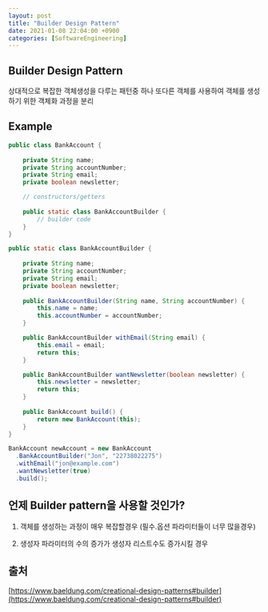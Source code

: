 ```yaml
---
layout: post
title: "Builder Design Pattern"
date: 2021-01-08 22:04:00 +0900
categories: [SoftwareEngineering]
---
```


## Builder Design Pattern

상대적으로 복잡한 객체생성을 다루는 패턴중 하나
또다른 객체를 사용하여 객체를 생성하기 위한 객체화 과정을 분리

## Example

``` java
public class BankAccount {
    
    private String name;
    private String accountNumber;
    private String email;
    private boolean newsletter;

    // constructors/getters
    
    public static class BankAccountBuilder {
        // builder code
    }
}
```

``` java
public static class BankAccountBuilder {
    
    private String name;
    private String accountNumber;
    private String email;
    private boolean newsletter;
    
    public BankAccountBuilder(String name, String accountNumber) {
        this.name = name;
        this.accountNumber = accountNumber;
    }

    public BankAccountBuilder withEmail(String email) {
        this.email = email;
        return this;
    }

    public BankAccountBuilder wantNewsletter(boolean newsletter) {
        this.newsletter = newsletter;
        return this;
    }
    
    public BankAccount build() {
        return new BankAccount(this);
    }
}
```

``` java
BankAccount newAccount = new BankAccount
  .BankAccountBuilder("Jon", "22738022275")
  .withEmail("jon@example.com")
  .wantNewsletter(true)
  .build();
```

## 언제 Builder pattern을 사용할 것인가?

1. 객체를 생성하는 과정이 매우 복잡할경우 (필수.옵션 파라미터들이 너무 많을경우)

2. 생성자 파라미터의 수의 증가가 생성자 리스트수도 증가시킬 경우

## 출처
[https://www.baeldung.com/creational-design-patterns#builder](https://www.baeldung.com/creational-design-patterns#builder)
